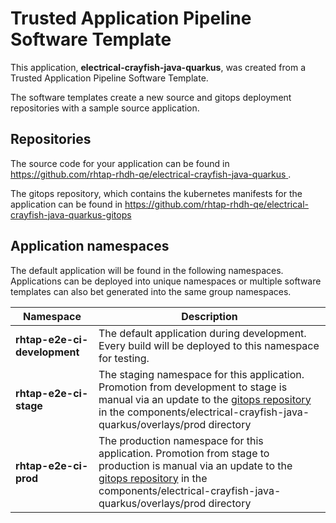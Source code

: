 # Trusted Application Pipeline Software Template

This application, **electrical-crayfish-java-quarkus**, was created from a Trusted Application Pipeline Software Template.

The software templates create a new source and gitops deployment repositories with a sample source application. 

## Repositories

The source code for your application can be found in [https://github.com/rhtap-rhdh-qe/electrical-crayfish-java-quarkus ](https://github.com/rhtap-rhdh-qe/electrical-crayfish-java-quarkus ).
 
The gitops repository, which contains the kubernetes manifests for the application can be found in 
[https://github.com/rhtap-rhdh-qe/electrical-crayfish-java-quarkus-gitops ](https://github.com/rhtap-rhdh-qe/electrical-crayfish-java-quarkus-gitops ) 

## Application namespaces 

The default application will be found in the following namespaces. Applications can be deployed into unique namespaces or multiple software templates can also bet generated into the same group namespaces.  

|  Namespace   |  Description   |  
| -------- | -------- |   
| **rhtap-e2e-ci-development** | The default application during development. Every build will be deployed to this namespace for testing. | 
| **rhtap-e2e-ci-stage** | The staging namespace for this application. Promotion from development to stage is manual via an update to the [gitops repository](https://github.com/rhtap-rhdh-qe/electrical-crayfish-java-quarkus-gitops ) in the components/electrical-crayfish-java-quarkus/overlays/prod directory |  
| **rhtap-e2e-ci-prod** | The production namespace for this application. Promotion from stage to production is manual via an update to the [gitops repository](https://github.com/rhtap-rhdh-qe/electrical-crayfish-java-quarkus-gitops ) in the components/electrical-crayfish-java-quarkus/overlays/prod directory | 